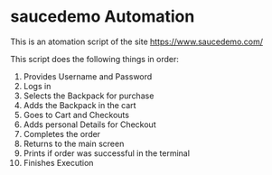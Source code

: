 # saucedemo Automation

This is an atomation script of the site https://www.saucedemo.com/

This script does the following things in order:

<ol>
<li> Provides Username and Password
<li> Logs in
<li> Selects the Backpack for purchase
<li> Adds the Backpack in the cart
<li> Goes to Cart and Checkouts
<li> Adds personal Details for Checkout
<li> Completes the order
<li> Returns to the main screen
<li> Prints if order was successful in the terminal
<li> Finishes Execution

</ol>

